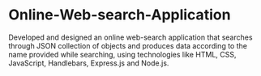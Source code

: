 # Online-Web-search-Application
Developed and designed an online web-search application that searches through JSON collection of objects and produces data according to the name provided while searching, using technologies like HTML, CSS, JavaScript, Handlebars, Express.js and Node.js.
